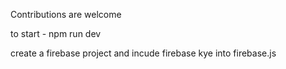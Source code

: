 Contributions are welcome


to start - npm run dev

create a firebase project
and incude firebase kye into firebase.js
